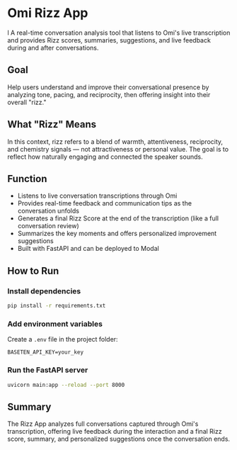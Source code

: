 # Omi Rizz App
l
A real-time conversation analysis tool that listens to Omi's live transcription and provides Rizz scores, summaries, suggestions, and live feedback during and after conversations.

## Goal

Help users understand and improve their conversational presence by analyzing tone, pacing, and reciprocity, then offering insight into their overall "rizz."

## What "Rizz" Means

In this context, rizz refers to a blend of warmth, attentiveness, reciprocity, and chemistry signals — not attractiveness or personal value. The goal is to reflect how naturally engaging and connected the speaker sounds.

## Function

- Listens to live conversation transcriptions through Omi
- Provides real-time feedback and communication tips as the conversation unfolds
- Generates a final Rizz Score at the end of the transcription (like a full conversation review)
- Summarizes the key moments and offers personalized improvement suggestions
- Built with FastAPI and can be deployed to Modal

## How to Run

### Install dependencies
```bash
pip install -r requirements.txt
```

### Add environment variables
Create a `.env` file in the project folder:
```env
BASETEN_API_KEY=your_key
```

### Run the FastAPI server
```bash
uvicorn main:app --reload --port 8000
```

## Summary

The Rizz App analyzes full conversations captured through Omi's transcription, offering live feedback during the interaction and a final Rizz score, summary, and personalized suggestions once the conversation ends.
